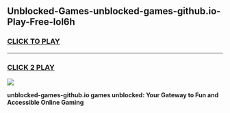 
## Unblocked-Games-unblocked-games-github.io-Play-Free-lol6h
<h3>
<a href="https://premium76.site?title=unblocked-games-github.io&ref=17A">CLICK TO PLAY</a></h3>
<hr>

<h3>
<a href="https://premium76.site?title=unblocked-games-github.io&ref=17A">CLICK 2 PLAY</a>
  
</h3>

<a href="https://premium76.site?title=unblocked-games-github.io&ref=17A"><img src="https://clearcache.store/games.png"></a>


**unblocked-games-github.io games unblocked: Your Gateway to Fun and Accessible Online Gaming**
